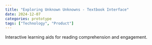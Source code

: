 ```yaml
---
title: "Exploring Unknown Unknowns - Textbook Interface"
date: 2024-12-07
categories: prototype
tags: ["Technology", "Product"]
---
```

Interactive learning aids for reading comprehension and engagement.
